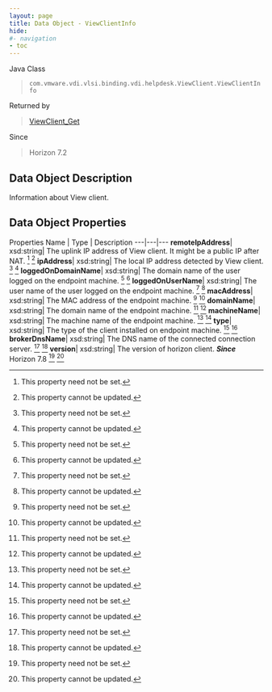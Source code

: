 ```yaml
---
layout: page
title: Data Object - ViewClientInfo
hide:
#- navigation
- toc
---
```






Java Class
> `com.vmware.vdi.vlsi.binding.vdi.helpdesk.ViewClient.ViewClientInfo`

Returned by
> [ViewClient_Get](vdi.helpdesk.ViewClient.md#get)

Since
> Horizon 7.2


## Data Object Description

Information about View client.

## Data Object Properties
Properties
Name |  Type |  Description
---|---|---
**remoteIpAddress**|  xsd:string|  The uplink IP address of View client. It might be a public IP after NAT. [^1] [^2]
**ipAddress**|  xsd:string|  The local IP address detected by View client. [^1] [^2]
**loggedOnDomainName**|  xsd:string|  The domain name of the user logged on the endpoint machine. [^1] [^2]
**loggedOnUserName**|  xsd:string|  The user name of the user logged on the endpoint machine. [^1] [^2]
**macAddress**|  xsd:string|  The MAC address of the endpoint machine. [^1] [^2]
**domainName**|  xsd:string|  The domain name of the endpoint machine. [^1] [^2]
**machineName**|  xsd:string|  The machine name of the endpoint machine. [^1] [^2]
**type**|  xsd:string|  The type of the client installed on endpoint machine. [^1] [^2]
**brokerDnsName**|  xsd:string|  The DNS name of the connected connection server. [^1] [^2]
**version**|  xsd:string|  The version of horizon client.  **_Since_** Horizon 7.8 [^1] [^2]
 


 


[^1]: This property need not be set.
[^2]: This property cannot be updated.